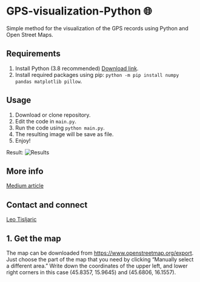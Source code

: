 # GPS-visualization-Python :globe_with_meridians:
Simple method for the visualization of the GPS records using Python and Open Street Maps.

## Requirements
1. Install Python (3.8 recommended) [Download link](https://www.python.org/downloads/).
2. Install required packages using pip: `python -m pip install numpy pandas matplotlib pillow`.

## Usage
1. Download or clone repository.
2. Edit the code in `main.py`.
3. Run the code using `python main.py`.
4. The resulting image will be save as file.
5. Enjoy!

Result:
![Results](https://www.dropbox.com/s/x3v8p5wdcr7ulab/map.png?dl=0)

## More info
[Medium article](https://tisljaricleo.medium.com/simple-gps-data-visualization-using-python-and-open-street-maps-50f992e9b676)

## Contact and connect
[Leo Tisljaric](https://www.linkedin.com/in/leo-ti%C5%A1ljari%C4%87-28a56b123/)


## 1. Get the map
The map can be downloaded from https://www.openstreetmap.org/export. Just choose the part of the map that you need by clicking “Manually select a different area.” Write down the coordinates of the upper left, and lower right corners in this case (45.8357, 15.9645) and (45.6806, 16.1557).